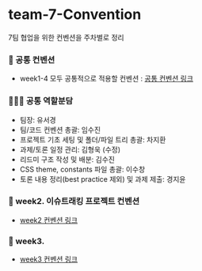 # team-7-Convention
7팀 협업을 위한 컨벤션을 주차별로 정리 

### 🌱 공통 컨벤션
- week1-4 모두 공통적으로 적용할 컨벤션 : [공통 컨벤션 링크](https://github.com/wanted-pre-onboarding-team-7/team-7-Convention-/wiki)

### 🙋🏻‍♀️ 공통 역할분담
- 팀장: 유서경
- 팀/코드 컨벤션 총괄: 임수진
- 프로젝트 기초 세팅 및 폴더/파일 트리 총괄: 차지환
- 과제/토론 일정 관리: 김형욱 (수정)
- 리드미 구조 작성 및 배분: 김수진
- CSS theme, constants 파일 총괄: 이수창
- 토론 내용 정리(best practice 제외)  및 과제 제출: 경지윤

### 📄 week2. 이슈트래킹 프로젝트 컨벤션
- [week2 컨벤션 링크](https://github.com/wanted-pre-onboarding-team-7/team-7-Convention/wiki/%5Bweek2%5D-%EC%BB%A8%EB%B2%A4%EC%85%98)

### 📄 week3. 
- [week3 컨벤션 링크](https://github.com/wanted-pre-onboarding-team-7/team-7-Convention-/wiki/%5Bweek3%5D-%EC%BB%A8%EB%B2%A4%EC%85%98)

